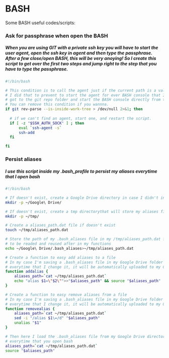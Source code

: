 # **BASH**
Some BASH useful codes/scripts:

### Ask for passphrase when open the BASH
##### When you are using GIT with a private ssh key you will have to start the user agent, open the ssh key in agent and then type the passphrase. After a few close/open BASH, this will be very anoying! So I create this script to get over the first two steps and jump right to the step that you have to type the passphrase.
```BASH
#!/bin/bash

# This condition is to call the agent just if the current path is a valid git repository
# I did that to prevent to start the agent for ever BASH console that I open, and execute just for those that I
# got to the git repo folder and start the BASH console directly from there.
# You can remove this condition if you wannna.
if git rev-parse --is-inside-work-tree > /dev/null 2>&1; then
  
  # if we can't find an agent, start one, and restart the script.
  if [ -z "$SSH_AUTH_SOCK" ] ; then
	  eval `ssh-agent -s`
	  ssh-add
  fi

fi
```

### Persist aliases
##### I use this script inside my .bash_profile to persist my aliases everytime that I open bash

```BASH
#!/bin/bash

# If doesn't exist, create a Google Drive directory in case I didn't install it
mkdir -p ~/Google\ Drive/

# If doesn't exist, create a tmp directorythat will store my aliases file path
mkdir -p ~/tmp/

# Create a aliases_path.dat file if doesn't exist
touch ~/tmp/aliases_path.dat

# Store the path of my .bash_aliases file in my /tmp/aliases_path.dat file
# to be readed and reused after in my functions
echo ~/Google\ Drive/.bash_aliases>~/tmp/aliases_path.dat

# Create a function to easy add aliases to a file
# In my case I'm saving a .bash_aliases file in my Google Drive folder because
# everytime that I change it, it will be automatically uploaded to my Google Drive
function addalias {
	aliases_path=`cat ~/tmp/aliases_path.dat`
	echo "alias $1=\"$2\"">>"$aliases_path" && source "$aliases_path"
}

# Create a function to easy remove aliases from a file
# In my case I'm saving a .bash_aliases file in my Google Drive folder because
# everytime that I change it, it will be automatically uploaded to my Google Drive
function removealias {
	aliases_path=`cat ~/tmp/aliases_path.dat`
	sed -i "/alias $1\=/d" "$aliases_path"
	unalias "$1"
}

# Then here I load the .bash_aliases file from my Google Drive directory
# everytime that you open bash
aliases_path=`cat ~/tmp/aliases_path.dat`
source "$aliases_path"
```
